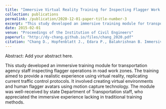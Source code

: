 ```yaml
---
title: "Immersive Virtual Reality Training for Inspecting Flagger Work zones"
collection: publications
permalink: /publication/2020-12-01-paper-title-number-3
excerpt: "This study developed an immersive training module for transportation agency staff inspecting flagger operations in road work zones. The training aimed to provide a realistic experience using virtual reality, replicating current traffic control protocols. It involved creating virtual environments and human flagger avatars using motion capture technology. The module was well-received by state Department of Transportation staff, who appreciated the immersive experience lacking in traditional training methods."
date: 2015-02-01
venue: "Proceedings of the Institution of Civil Engineers"
paperurl: "http://dy-chang.github.io/files/chang_2020.pdf"
citation: "Chang D., Hopfenblatt J., Edara P., Balakrishnan B. Immersive Virtual Reality Training for Inspecting Flagger Work Zones. Proc., IEEE International Conference on Artificial Intelligence and Virtual Reality (AIVR), Utrecht, Netherlands, IEEE, New York, 2020, pp. 327–330. Crossref."
---
```


Abstract: Add your abstract here.

This study developed an immersive training module for transportation agency staff inspecting flagger operations in road work zones. The training aimed to provide a realistic experience using virtual reality, replicating current traffic control protocols. It involved creating virtual environments and human flagger avatars using motion capture technology. The module was well-received by state Department of Transportation staff, who appreciated the immersive experience lacking in traditional training methods.
